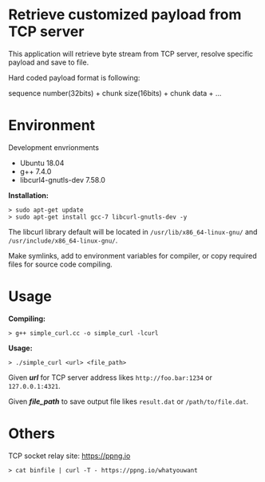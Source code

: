# Retrieve customized payload from TCP server #

This application will retrieve byte stream from TCP server, resolve specific payload and save to file.

Hard coded payload format is following:

sequence number(32bits) + chunk size(16bits) + chunk data + ...

# Environment #
Development envrionments
- Ubuntu 18.04
- g++ 7.4.0
- libcurl4-gnutls-dev 7.58.0

**Installation:**
```
> sudo apt-get update
> sudo apt-get install gcc-7 libcurl-gnutls-dev -y
```
The libcurl library default will be located in `/usr/lib/x86_64-linux-gnu/` and `/usr/include/x86_64-linux-gnu/`.

Make symlinks, add to environment variables for compiler, or copy required files for source code compiling.

# Usage #
**Compiling:**
```
> g++ simple_curl.cc -o simple_curl -lcurl
```

**Usage:**
```
> ./simple_curl <url> <file_path>
```

Given _**url**_ for TCP server address likes `http://foo.bar:1234` or `127.0.0.1:4321`.

Given _**file_path**_ to save output file likes `result.dat` or `/path/to/file.dat`.

# Others #
TCP socket relay site: https://ppng.io
```
> cat binfile | curl -T - https://ppng.io/whatyouwant
```
